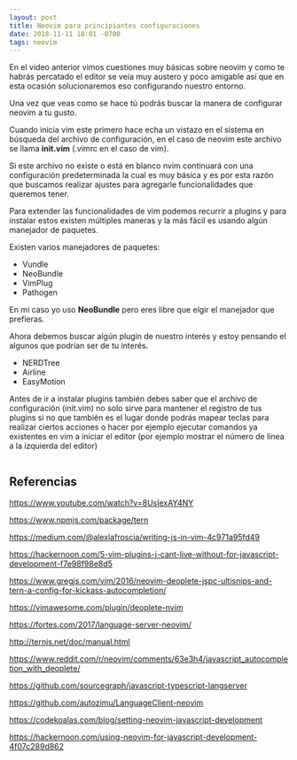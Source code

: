 ```yaml
---
layout: post
title: Neovim para principiantes configuraciones
date: 2018-11-11 18:01 -0700
tags: neovim
---
```


En el video anterior vimos cuestiones muy básicas sobre neovim y como te habrás percatado el editor se veía muy austero y poco amigable así que en esta ocasión solucionaremos eso configurando nuestro entorno.

Una vez que veas como se hace tú podrás buscar la manera de configurar neovim a tu gusto.

Cuando inicia vim este primero hace echa un vistazo en el sistema en búsqueda del archivo de configuración, en el caso de neovim este archivo se llama __init.vim__ (.vimrc en el caso de vim).

Si este archivo no existe o está en blanco nvim continuará con una configuración predeterminada la cual  es muy básica y es por esta razón que buscamos realizar ajustes para agregarle funcionalidades que queremos tener.

Para extender las funcionalidades de vim podemos recurrir a plugins y para instalar estos existen múltiples maneras y la más fácil es usando algún manejador de paquetes.

Existen varios manejadores de paquetes:

- Vundle
- NeoBundle
- VimPlug
- Pathogen

En mi caso yo uso __NeoBundle__ pero eres libre que elgir el manejador que prefieras.

Ahora debemos buscar algún plugin de nuestro interés y estoy pensando el algunos que podrían ser de tu interés.

- NERDTree
- Airline
- EasyMotion


Antes de ir a instalar plugins también debes saber que el archivo de configuración (init.vim) no solo sirve para mantener el registro de tus plugins si no que también es el lugar donde podrás mapear teclas para realizar ciertos acciones o hacer por ejemplo ejecutar comandos ya existentes en vim a iniciar el editor (por ejemplo mostrar el número de línea a la izquierda del editor)

```{vim}

```

## Referencias


https://www.youtube.com/watch?v=8UsIexAY4NY

https://www.npmjs.com/package/tern

https://medium.com/@alexlafroscia/writing-js-in-vim-4c971a95fd49

https://hackernoon.com/5-vim-plugins-i-cant-live-without-for-javascript-development-f7e98f98e8d5

https://www.gregjs.com/vim/2016/neovim-deoplete-jspc-ultisnips-and-tern-a-config-for-kickass-autocompletion/

https://vimawesome.com/plugin/deoplete-nvim

https://fortes.com/2017/language-server-neovim/

http://ternjs.net/doc/manual.html

https://www.reddit.com/r/neovim/comments/63e3h4/javascript_autocompletion_with_deoplete/

https://github.com/sourcegraph/javascript-typescript-langserver

https://github.com/autozimu/LanguageClient-neovim

https://codekoalas.com/blog/setting-neovim-javascript-development

https://hackernoon.com/using-neovim-for-javascript-development-4f07c289d862

